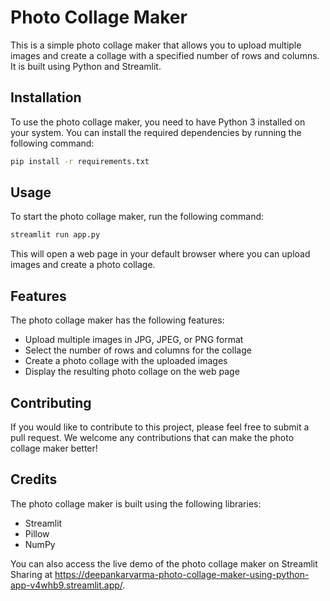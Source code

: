 # Photo Collage Maker

This is a simple photo collage maker that allows you to upload multiple images and create a collage with a specified number of rows and columns. It is built using Python and Streamlit.

## Installation

To use the photo collage maker, you need to have Python 3 installed on your system. You can install the required dependencies by running the following command:

```sh
pip install -r requirements.txt
```

## Usage

To start the photo collage maker, run the following command:

```sh
streamlit run app.py
```

This will open a web page in your default browser where you can upload images and create a photo collage.

## Features

The photo collage maker has the following features:

- Upload multiple images in JPG, JPEG, or PNG format
- Select the number of rows and columns for the collage
- Create a photo collage with the uploaded images
- Display the resulting photo collage on the web page

## Contributing

If you would like to contribute to this project, please feel free to submit a pull request. We welcome any contributions that can make the photo collage maker better!

## Credits

The photo collage maker is built using the following libraries:

- Streamlit
- Pillow
- NumPy

You can also access the live demo of the photo collage maker on Streamlit Sharing at https://deepankarvarma-photo-collage-maker-using-python-app-v4whb9.streamlit.app/.
